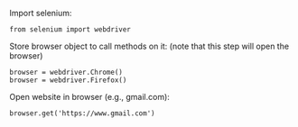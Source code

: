 Import selenium:
```
from selenium import webdriver
```

Store browser object to call methods on it:
(note that this step will open the browser)
```
browser = webdriver.Chrome()
browser = webdriver.Firefox()
```

Open website in browser (e.g., gmail.com):
```
browser.get('https://www.gmail.com')
```
